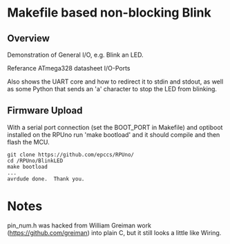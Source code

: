 # Makefile based non-blocking Blink

## Overview

Demonstration of General I/O, e.g. Blink an LED. 

Referance ATmega328 datasheet I/O-Ports

Also shows the UART core and how to redirect it to stdin and stdout, as well as some Python that sends an 'a' character to stop the LED from blinking. 

## Firmware Upload

With a serial port connection (set the BOOT_PORT in Makefile) and optiboot installed on the RPUno run 'make bootload' and it should compile and then flash the MCU.

``` 
git clone https://github.com/epccs/RPUno/
cd /RPUno/BlinkLED
make bootload
...
avrdude done.  Thank you.
``` 

# Notes

pin_num.h was hacked from William Greiman work (https://github.com/greiman) into plain C, but it still looks a little like Wiring.

